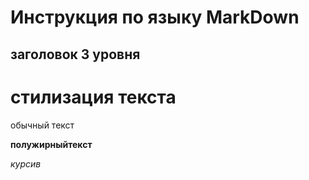 #  Инструкция по языку MarkDown


## заголовок 3 уровня

# стилизация текста

обычный текст

**полужирныйтекст**

*курсив*

